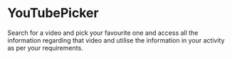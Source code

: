 # YouTubePicker
Search for a video and pick your favourite one and access all the information regarding that video and utilise the information in your activity as per your requirements.

